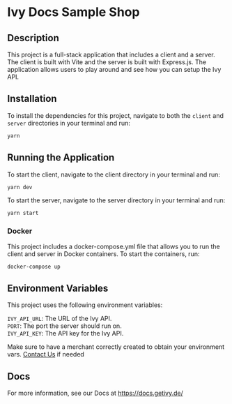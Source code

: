 # Ivy Docs Sample Shop

## Description

This project is a full-stack application that includes a client and a server. The client is built with Vite and the server is built with Express.js.
The application allows users to play around and see how you can setup the Ivy API.

## Installation

To install the dependencies for this project, navigate to both the `client` and `server` directories in your terminal and run:

```bash
yarn
```

## Running the Application

To start the client, navigate to the client directory in your terminal and run:

```bash
yarn dev
```

To start the server, navigate to the server directory in your terminal and run:

```bash
yarn start
```

### Docker

This project includes a docker-compose.yml file that allows you to run the client and server in Docker containers. To start the containers, run:

```bash
docker-compose up
```

## Environment Variables

This project uses the following environment variables:

`IVY_API_URL`: The URL of the Ivy API. <br>
`PORT`: The port the server should run on. <br>
`IVY_API_KEY`: The API key for the Ivy API.

Make sure to have a merchant correctly created to obtain your environment vars. [Contact Us](mailto:developer@getivy.io?subject=Merchant%20Dashboard%20Access) if needed

## Docs
For more information, see our Docs at https://docs.getivy.de/
